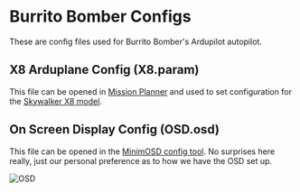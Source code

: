 Burrito Bomber Configs
======================
These are config files used for Burrito Bomber's Ardupilot autopilot.

X8 Arduplane Config (X8.param)
-----------------------------------
This file can be opened in [Mission Planner](http://code.google.com/p/ardupilot-mega/wiki/Mission) and used to set configuration for the [Skywalker X8 model](http://www.hobbyking.com/hobbyking/store/uh_viewitem.asp?idproduct=27132&aff=811988).

On Screen Display Config (OSD.osd)
----------------------------------
This file can be opened in the [MinimOSD config tool](http://code.google.com/p/arducam-osd/downloads/list). No surprises here really, just our personal preference as to how we have the OSD set up.

![OSD](http://johnboiles.s3.amazonaws.com/Burrito%20Bomber/OSD.jpg)